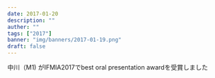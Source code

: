 ```yaml
---
date: 2017-01-20
description: ""
auther: ""
tags: ["2017"]
banner: "img/banners/2017-01-19.png"
draft: false
---
```

中川（M1) がIFMIA2017でbest oral presentation awardを受賞しました
